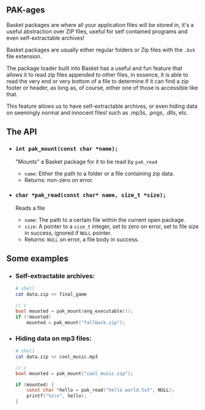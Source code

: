 ## PAK-ages

Basket packages are where all your application files will be stored in, it's a
useful abstraction over ZIP files, useful for self contained programs and even
self-extractable archives!

Basket packages are usually either regular folders or Zip files with the `.bsk`
file extension.

The package loader built into Basket has a useful and fun feature that allows it
to read zip files appended to other files, in essence, it is able to read the
very end or very bottom of a file to determine if it can find a zip footer or
header, as long as, of course, either one of those is accessible like that.

This feature allows us to have self-extractable archives, or even hiding data on
seemingly normal and innocent files! such as .mp3s, .pngs, .dlls, etc.


## The API

- ### `int pak_mount(const char *name);`
  "Mounts" a Basket package for it to be read by `pak_read`
  - `name`: Either the path to a folder or a file containing zip data.
  - Returns: non-zero on error.

- ### `char *pak_read(const char* name, size_t *size);`
  Reads a file
  - `name`: The path to a certain file within the current open package.
  - `size`: A pointer to a `size_t` integer, set to zero on error, set to file
    size in success, ignored if `NULL` pointer.
  - Returns: `NULL` on error, a file body in success.


## Some examples

- ### Self-extractable archives:
  ```bash
  # shell
  cat data.zip >> final_game
  ```

  ```c
  // c
  bool mounted = pak_mount(eng_executable());
  if (!mounted)
      mounted = pak_mount("fallback.zip");
  ```

- ### Hiding data on mp3 files:
  ```bash
  # shell
  cat data.zip >> cool_music.mp3
  ```

  ```c
  // c
  bool mounted = pak_mount("cool_music.zip");

  if (mounted) {
      const char *hello = pak_read("hello world.txt", NULL);
      printf("%s\n", hello);
  }
  ```
